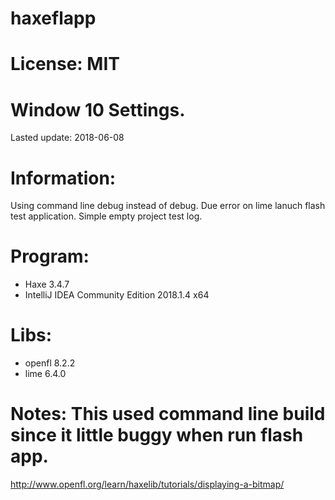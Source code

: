 # haxeflapp

# License: MIT

# Window 10 Settings.

Lasted update: 2018-06-08

# Information:
 Using command line debug instead of debug. Due error on lime lanuch flash test application. Simple empty project test log.

# Program: 
 * Haxe 3.4.7
 * IntelliJ IDEA Community Edition 2018.1.4 x64

# Libs:
 * openfl 8.2.2
 * lime 6.4.0

# Notes: This used command line build since it little buggy when run flash app.


http://www.openfl.org/learn/haxelib/tutorials/displaying-a-bitmap/